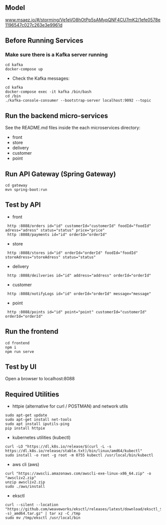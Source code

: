 # 

## Model
www.msaez.io/#/storming/Ve1eVO8hOtPp5sAMypQNF4CU7mK2/1efe0578e1196547c027c263e3e9961d

## Before Running Services
### Make sure there is a Kafka server running
```
cd kafka
docker-compose up
```
- Check the Kafka messages:
```
cd kafka
docker-compose exec -it kafka /bin/bash
cd /bin
./kafka-console-consumer --bootstrap-server localhost:9092 --topic 
```

## Run the backend micro-services
See the README.md files inside the each microservices directory:

- front
- store
- delivery
- customer
- point


## Run API Gateway (Spring Gateway)
```
cd gateway
mvn spring-boot:run
```

## Test by API
- front
```
 http :8088/orders id="id" customerId="customerId" foodId="foodId" adress="adress" status="status" price="price" 
 http :8088/payments id="id" orderId="orderId" 
```
- store
```
 http :8088/stores id="id" orderId="orderId" foodId="foodId" storeAdress="storeAdress" status="status" 
```
- delivery
```
 http :8088/deilveries id="id" address="address" orderId="orderId" 
```
- customer
```
 http :8088/notifyLogs id="id" orderId="orderId" message="message" 
```
- point
```
 http :8088/points id="id" point="point" customerId="customerId" orderId="orderId" 
```


## Run the frontend
```
cd frontend
npm i
npm run serve
```

## Test by UI
Open a browser to localhost:8088

## Required Utilities

- httpie (alternative for curl / POSTMAN) and network utils
```
sudo apt-get update
sudo apt-get install net-tools
sudo apt install iputils-ping
pip install httpie
```

- kubernetes utilities (kubectl)
```
curl -LO "https://dl.k8s.io/release/$(curl -L -s https://dl.k8s.io/release/stable.txt)/bin/linux/amd64/kubectl"
sudo install -o root -g root -m 0755 kubectl /usr/local/bin/kubectl
```

- aws cli (aws)
```
curl "https://awscli.amazonaws.com/awscli-exe-linux-x86_64.zip" -o "awscliv2.zip"
unzip awscliv2.zip
sudo ./aws/install
```

- eksctl 
```
curl --silent --location "https://github.com/weaveworks/eksctl/releases/latest/download/eksctl_$(uname -s)_amd64.tar.gz" | tar xz -C /tmp
sudo mv /tmp/eksctl /usr/local/bin
```

